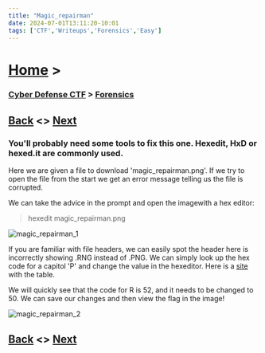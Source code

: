 ```yaml
---
title: "Magic_repairman"
date: 2024-07-01T13:11:20-10:01
tags: ['CTF','Writeups','Forensics','Easy']
---
```



# [Home](https://jjolley91.github.io/blog/) >

###  [Cyber Defense CTF](https://jjolley91.github.io/blog/level_effect_cyber_defense_ctf_2024/) >  [Forensics](https://jjolley91.github.io/blog/level_effect_cyber_defense_ctf_2024/Forensics/)

## [Back](https://jjolley91.github.io/blog/level_effect_cyber_defense_ctf_2024/Forensics/)  <> [Next](https://jjolley91.github.io/blog/level_effect_cyber_defense_ctf_2024/Forensics/thats_epoch)

### You'll probably need some tools to fix this one. Hexedit, HxD or hexed.it are commonly used.

Here we are given a file to download 'magic_repairman.png'. If we try to open the file from the start we get an error message telling us the file is corrupted.

We can take the advice in the prompt and open the imagewith a hex editor:

> hexedit magic_repairman.png

![magic_repairman_1](https://github.com/jjolley91/blog/tree/main/static/le_ctf_24/magic_repairman_1.png?raw=true)


If you are familiar with file headers, we can easily spot the header here is incorrectly showing .RNG instead of .PNG. We can simply look up the hex code for a capitol 'P' and change the value in the hexeditor. Here is a [site](https://www.freecodecamp.org/news/ascii-table-hex-to-ascii-value-character-code-chart-2/) with the table.   

We will quickly see that the code for R is 52, and it needs to be changed to 50. We can save our changes and then view the flag in the image!


![magic_repairman_2](https://github.com/jjolley91/blog/tree/main/static/le_ctf_24/magic_repairman_2.png?raw=true)


## [Back](https://jjolley91.github.io/blog/level_effect_cyber_defense_ctf_2024/Forensics/)  <> [Next](https://jjolley91.github.io/blog/level_effect_cyber_defense_ctf_2024/Forensics/thats_epoch)